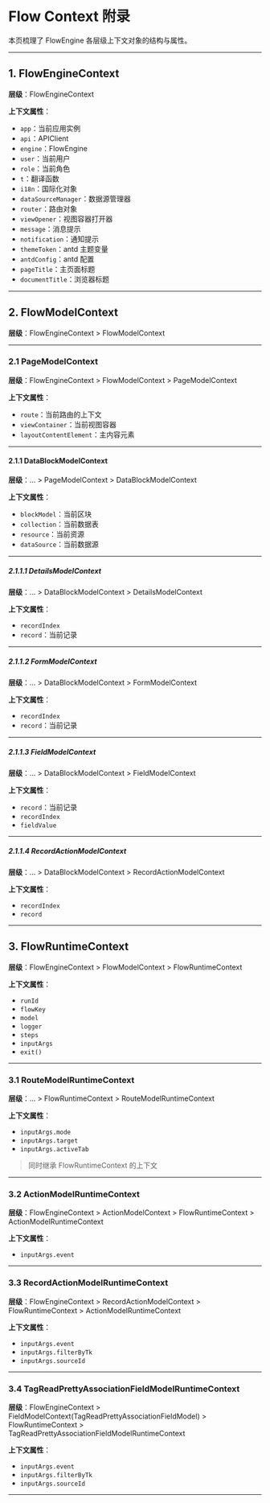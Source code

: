 # Flow Context 附录

本页梳理了 FlowEngine 各层级上下文对象的结构与属性。

---

## 1. FlowEngineContext

**层级**：FlowEngineContext

**上下文属性**：

- `app`：当前应用实例
- `api`：APIClient
- `engine`：FlowEngine
- `user`：当前用户
- `role`：当前角色
- `t`：翻译函数
- `i18n`：国际化对象
- `dataSourceManager`：数据源管理器
- `router`：路由对象
- `viewOpener`：视图容器打开器
- `message`：消息提示
- `notification`：通知提示
- `themeToken`：antd 主题变量
- `antdConfig`：antd 配置
- `pageTitle`：主页面标题
- `documentTitle`：浏览器标题

---

## 2. FlowModelContext

**层级**：FlowEngineContext > FlowModelContext

---

### 2.1 PageModelContext

**层级**：FlowEngineContext > FlowModelContext > PageModelContext

**上下文属性**：

- `route`：当前路由的上下文
- `viewContainer`：当前视图容器
- `layoutContentElement`：主内容元素

---

#### 2.1.1 DataBlockModelContext

**层级**：... > PageModelContext > DataBlockModelContext

**上下文属性**：

- `blockModel`：当前区块
- `collection`：当前数据表
- `resource`：当前资源
- `dataSource`：当前数据源

---

##### 2.1.1.1 DetailsModelContext

**层级**：... > DataBlockModelContext > DetailsModelContext

**上下文属性**：

- `recordIndex`
- `record`：当前记录

---

##### 2.1.1.2 FormModelContext

**层级**：... > DataBlockModelContext > FormModelContext

**上下文属性**：

- `recordIndex`
- `record`：当前记录

---

##### 2.1.1.3 FieldModelContext

**层级**：... > DataBlockModelContext > FieldModelContext

**上下文属性**：

- `record`：当前记录
- `recordIndex`
- `fieldValue`

---

##### 2.1.1.4 RecordActionModelContext

**层级**：... > DataBlockModelContext > RecordActionModelContext

**上下文属性**：

- `recordIndex`
- `record`

---

## 3. FlowRuntimeContext

**层级**：FlowEngineContext > FlowModelContext > FlowRuntimeContext

**上下文属性**：

- `runId`
- `flowKey`
- `model`
- `logger`
- `steps`
- `inputArgs`
- `exit()`

---

### 3.1 RouteModelRuntimeContext

**层级**：... > FlowRuntimeContext > RouteModelRuntimeContext

**上下文属性**：

- `inputArgs.mode`
- `inputArgs.target`
- `inputArgs.activeTab`

> 同时继承 FlowRuntimeContext 的上下文

---

### 3.2 ActionModelRuntimeContext

**层级**：FlowEngineContext > ActionModelContext > FlowRuntimeContext > ActionModelRuntimeContext

**上下文属性**：

- `inputArgs.event`

---

### 3.3 RecordActionModelRuntimeContext

**层级**：FlowEngineContext > RecordActionModelContext > FlowRuntimeContext > ActionModelRuntimeContext

**上下文属性**：

- `inputArgs.event`
- `inputArgs.filterByTk`
- `inputArgs.sourceId`

---

### 3.4 TagReadPrettyAssociationFieldModelRuntimeContext

**层级**：FlowEngineContext > FieldModelContext(TagReadPrettyAssociationFieldModel) > FlowRuntimeContext > TagReadPrettyAssociationFieldModelRuntimeContext

**上下文属性**：

- `inputArgs.event`
- `inputArgs.filterByTk`
- `inputArgs.sourceId`

---